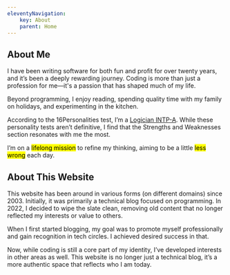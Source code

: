 ```yaml
---
eleventyNavigation:
    key: About
    parent: Home
---
```


## About Me

I have been writing software for both fun and profit for over twenty years, and it’s been a deeply rewarding journey. Coding is more than just a profession for me—it's a passion that has shaped much of my life.

Beyond programming, I enjoy reading, spending quality time with my family on holidays, and experimenting in the kitchen.

According to the 16Personalities test, I’m a [Logician INTP-A](https://www.16personalities.com/intp-personality). While these personality tests aren’t definitive, I find that the Strengths and Weaknesses section resonates with me the most.

I’m on a <mark>lifelong mission</mark> to refine my thinking, aiming to be a little <mark>less wrong</mark> each day.

## About This Website


This website has been around in various forms (on different domains) since 2003. Initially, it was primarily a technical blog focused on programming. In 2022, I decided to wipe the slate clean, removing old content that no longer reflected my interests or value to others.

When I first started blogging, my goal was to promote myself professionally and gain recognition in tech circles. I achieved desired success in that.

Now, while coding is still a core part of my identity, I’ve developed interests in other areas as well. This website is no longer just a technical blog, it’s a more authentic space that reflects who I am today.
